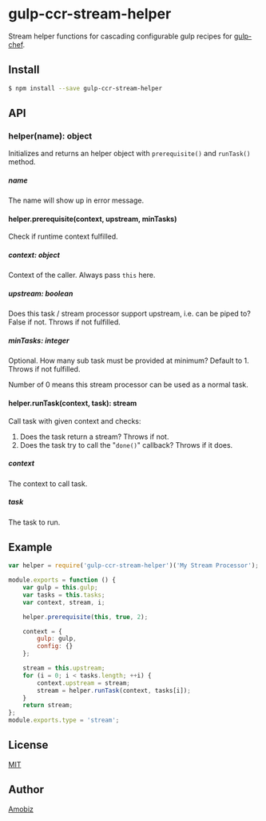 # gulp-ccr-stream-helper

Stream helper functions for cascading configurable gulp recipes for [gulp-chef](https://github.com/gulp-cookery/gulp-chef).

## Install

``` bash
$ npm install --save gulp-ccr-stream-helper
```

## API

### helper(name): object

Initializes and returns an helper object with `prerequisite()` and `runTask()` method.

##### name

The name will show up in error message.

#### helper.prerequisite(context, upstream, minTasks)

Check if runtime context fulfilled.

##### context: object

Context of the caller. Always pass `this` here.

##### upstream: boolean

Does this task / stream processor support upstream, i.e. can be piped to? False if not.
Throws if not fulfilled.

##### minTasks: integer

Optional. How many sub task must be provided at minimum? Default to 1.
Throws if not fulfilled.

Number of 0 means this stream processor can be used as a normal task.


#### helper.runTask(context, task): stream

Call task with given context and checks:

1. Does the task return a stream? Throws if not.
2. Does the task try to call the "`done()`" callback? Throws if it does.

##### context

The context to call task.

##### task

The task to run.

## Example

``` javascript
var helper = require('gulp-ccr-stream-helper')('My Stream Processor');

module.exports = function () {
    var gulp = this.gulp;
    var tasks = this.tasks;
    var context, stream, i;

    helper.prerequisite(this, true, 2);

    context = {
        gulp: gulp,
        config: {}
    };

    stream = this.upstream;
    for (i = 0; i < tasks.length; ++i) {
        context.upstream = stream;
        stream = helper.runTask(context, tasks[i]);
    }
    return stream;
};
module.exports.type = 'stream';
```

## License
[MIT](https://opensource.org/licenses/MIT)

## Author
[Amobiz](https://github.com/amobiz)
